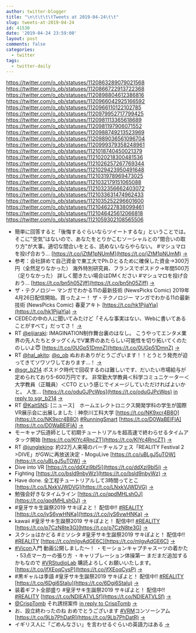 ```yaml
---
author: twitter-blogger
title: "\n\t\t\t\tTweets at 2019-04-24\t\t"
slug: tweets-at-2019-04-24
id: 41530
date: '2019-04-24 23:59:00'
layout: post
comments: false
categories:
  - twitter
tags:
  - twitter-daily
---
```


https://twitter.com/o_ob/statuses/1120863289079021568 https://twitter.com/o_ob/statuses/1120866722913722368 https://twitter.com/o_ob/statuses/1120898804612386816 https://twitter.com/o_ob/statuses/1120966042925166592 https://twitter.com/o_ob/statuses/1120966110122102785 https://twitter.com/o_ob/statuses/1120979952717799425 https://twitter.com/o_ob/statuses/1120981113365618689 https://twitter.com/o_ob/statuses/1120981197906071552 https://twitter.com/o_ob/statuses/1120988749213523969 https://twitter.com/o_ob/statuses/1120989036561096704 https://twitter.com/o_ob/statuses/1120999379358248961 https://twitter.com/o_ob/statuses/1121018740450021379 https://twitter.com/o_ob/statuses/1121020218300481536 https://twitter.com/o_ob/statuses/1121026257267769344 https://twitter.com/o_ob/statuses/1121029423950491648 https://twitter.com/o_ob/statuses/1121031978969473025 https://twitter.com/o_ob/statuses/1121032179151065088 https://twitter.com/o_ob/statuses/1121032356662403072 https://twitter.com/o_ob/statuses/1121033631474962433 https://twitter.com/o_ob/statuses/1121035252296601600 https://twitter.com/o_ob/statuses/1121046227838099461 https://twitter.com/o_ob/statuses/1121046425612066818 https://twitter.com/o_ob/statuses/1121059302108565506  

*   簡単に回答すると「後悔するぐらいならツイートするな」ということでは。 そこに"空気"はないので、あなたをとりかこむソーシャルとの"間合いの取り方"が大事。適切な間合いをとる、読めないならやらない。 #マシュマロを投げ合おう… [https://t.co/jZtM1pNUmM](https://t.co/jZtM1pNUmM) [->](https://twitter.com/o_ob/statuses/1120863289079021568)
*   参考：会社辞めて自己資金で東工大でPh.Dとるために確保した資金→300万円（全然足りなかった） 海外特別研究員、フランスでポスドク→年間500万（足りなかった） 詳しく聞きたい場合はDMください #マシュマロを投げ合おう… [https://t.co/bn5h05Zjff](https://t.co/bn5h05Zjff) [->](https://twitter.com/o_ob/statuses/1120866722913722368)
*   ザ・テクノロジー マンガでわかる11の最新技術 (NewsPicks Comic) 2019年4月26日配信開始。買ったよー！ ザ・テクノロジー マンガでわかる11の最新技術 (NewsPicks Comic) 春夏アキト [https://t.co/hk1PjiaYia](https://t.co/hk1PjiaYia) [->](https://twitter.com/o_ob/statuses/1120898804612386816)
*   CEDECの中の人に聞いてみたけど「そんな事実はない、Webに書いてあることがすべて」だってさ！ [->](https://twitter.com/o_ob/statuses/1120966042925166592)
*   RT [@eijiaraki](https://twitter.com/eijiaraki): IMAGINATION制作舞台裏のはなし。 こうやってエンタメ業界の先人たちとタッグくんでV業界のあたらしい可能性を切り拓いてくのたのしいよ😇 [https://t.co/0UGp51DmnZ](https://t.co/0UGp51DmnZ) [->](https://twitter.com/o_ob/statuses/1120966110122102785)
*   RT [@hal_akito](https://twitter.com/hal_akito): [@o_ob](https://twitter.com/o_ob) ぬおおありがとうございます！！とうとう発売が迫ってきてソワソワしております…！ [->](https://twitter.com/o_ob/statuses/1120979952717799425)
*   [@sgr_b214](https://twitter.com/sgr_b214) ポスドク時代で回収するのは難しいです、だいたい市場給与が定められており5-600万円です。 非常勤大学教員＜科学コミュニケーター＜大学教員（正職員）＜CTO という感じでイメージしていただければよいかと。 人生… [https://t.co/oduGJPcWps](https://t.co/oduGJPcWps) [in reply to sgr_b214](https://twitter.com/sgr_b214/statuses/1120899369551585280) [->](https://twitter.com/o_ob/statuses/1120981113365618689)
*   RT [@KaitSNS](https://twitter.com/KaitSNS): [ニュース]　ホームエレクトロニクス開発学科の学生が国際VR展示会に出展しました｜神奈川工科大学 [https://t.co/NK9xcr4B8O](https://t.co/NK9xcr4B8O) [#RunningSmart](https://twitter.com/search?q=%23RunningSmart&src=hash) [https://t.co/D0WaBElFIA](https://t.co/D0WaBElFIA) [->](https://twitter.com/o_ob/statuses/1120981197906071552)
*   モーキャプ伝道師として初期チュートリアルを超高速で終わらせるタイムアタック開始 [https://t.co/KlYc4RncZT](https://t.co/KlYc4RncZT) [->](https://twitter.com/o_ob/statuses/1120988749213523969)
*   RT [@jungleking](https://twitter.com/jungleking): 約22万人来場のバーチャルフェス「REALITY Festival 2 >DIVE」がGWに再放送決定 - MoguLive [https://t.co/uBLgJ5uTOW](https://t.co/uBLgJ5uTOW) [->](https://twitter.com/o_ob/statuses/1120989036561096704)
*   Dive into VR [https://t.co/ddXzi9bl5i](https://t.co/ddXzi9bl5i) [->](https://twitter.com/o_ob/statuses/1120999379358248961)
*   Fighting [https://t.co/bsld9nbyWz](https://t.co/bsld9nbyWz) [->](https://twitter.com/o_ob/statuses/1121018740450021379)
*   Have done. 全工程チュートリアルして3時間ってとこ [https://t.co/LNxkVJWDVG](https://t.co/LNxkVJWDVG) [->](https://twitter.com/o_ob/statuses/1121020218300481536)
*   勉強会好きなタイムライン [https://t.co/qpdMHLshOJ](https://t.co/qpdMHLshOJ) [->](https://twitter.com/o_ob/statuses/1121026257267769344)
*   #皇牙サキ生誕祭2019 サキぽよと！ 配信中!! [#REALITY](https://twitter.com/search?q=%23REALITY&src=hash) [https://t.co/iyS6vwHNKa](https://t.co/iyS6vwHNKa) [->](https://twitter.com/o_ob/statuses/1121029423950491648)
*   kawaii #皇牙サキ生誕祭2019 サキぽよと！ 配信中!! [#REALITY](https://twitter.com/search?q=%23REALITY&src=hash) [https://t.co/p7CzN8te3G](https://t.co/p7CzN8te3G) [->](https://twitter.com/o_ob/statuses/1121031978969473025)
*   スクショはかどる #ミソシタ #皇牙サキ生誕祭2019 サキぽよと！ 配信中!! [#REALITY](https://twitter.com/search?q=%23REALITY&src=hash) [https://t.co/mIgvAdGE6C](https://t.co/mIgvAdGE6C) [->](https://twitter.com/o_ob/statuses/1121032179151065088)
*   [#Vicon](https://twitter.com/search?q=%23Vicon&src=hash)入門 動画公開しました～！ ・モーションキャプチャスーツの着かた ・53点マーカーの張り方 ・キャリブレーション体操第一 まだまだ追加するかもなので [#VRStudioLab](https://twitter.com/search?q=%23VRStudioLab&src=hash) 購読よろしくお願いいたします。 [https://t.co/jfXEoqCysP](https://t.co/jfXEoqCysP) [->](https://twitter.com/o_ob/statuses/1121032356662403072)
*   #黒ギャルは季語 #皇牙サキ生誕祭2019 サキぽよと！ 配信中!! [#REALITY](https://twitter.com/search?q=%23REALITY&src=hash) [https://t.co/6Dgi6StaIu](https://t.co/6Dgi6StaIu) [->](https://twitter.com/o_ob/statuses/1121033631474962433)
*   装着ギフト全部盛り #皇牙サキ生誕祭2019 サキぽよと！ 配信中!! [#REALITY](https://twitter.com/search?q=%23REALITY&src=hash) [https://t.co/NDIEATVLSf](https://t.co/NDIEATVLSf) [->](https://twitter.com/o_ob/statuses/1121035252296601600)
*   [@CrispTomb](https://twitter.com/CrispTomb) それ誘拐案件 [in reply to CrispTomb](https://twitter.com/CrispTomb/statuses/1121031963521867778) [->](https://twitter.com/o_ob/statuses/1121046227838099461)
*   お、設立終わったのね おめでとうございます [#VRM](https://twitter.com/search?q=%23VRM&src=hash)コンソーシアム [https://t.co/9Lb7PhDatR](https://t.co/9Lb7PhDatR) [->](https://twitter.com/o_ob/statuses/1121046425612066818)
*   イギリス人に「ごめんなさい」を言わせるぐらいの英語力はある [->](https://twitter.com/o_ob/statuses/1121059302108565506)